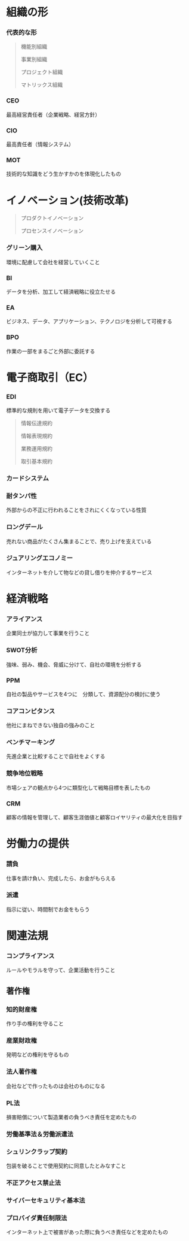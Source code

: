 # 組織の形

### 代表的な形
>
>機能別組織
>
>事業別組織
>
>プロジェクト組織
>
>マトリックス組織

### CEO

最高経営責任者（企業戦略、経営方針）

### CIO

最高責任者（情報システム）

### MOT

技術的な知識をどう生かすかのを体現化したもの

# イノベーション(技術改革)
>
>プロダクトイノベーション
>
>プロセンスイノベーション

### グリーン購入

環境に配慮して会社を経営していくこと

### BI

データを分析、加工して経済戦略に役立たせる

### EA

ビジネス、データ、アプリケーション、テクノロジを分析して可視する

### BPO

作業の一部をまるごと外部に委託する

# 電子商取引（EC）

### EDI

標準的な規則を用いて電子データを交換する
>
>情報伝達規約
>
>情報表現規約
>
>業務運用規約
>
>取引基本規約

### カードシステム

### 耐タンパ性

外部からの不正に行われることをされにくくなっている性質

### ロングデール

売れない商品がたくさん集まることで、売り上げを支えている

### ジュアリングエコノミー

インターネットを介して物などの貸し借りを仲介するサービス

# 経済戦略

### アライアンス

企業同士が協力して事業を行うこと

### SWOT分析

強味、弱み、機会、脅威に分けて、自社の環境を分析する

### PPM

自社の製品やサービスを4つに　分類して、資源配分の検討に使う

### コアコンピタンス

他社にまねできない独自の強みのこと

### ベンチマーキング

先進企業と比較することで自社をよくする

### 競争地位戦略

市場シェアの観点から4つに類型化して戦略目標を表したもの

### CRM

顧客の情報を管理して、顧客生涯価値と顧客ロイヤリティの最大化を目指す

# 労働力の提供

### 請負

仕事を請け負い、完成したら、お金がもらえる

### 派遣

指示に従い、時間制でお金をもらう

# 関連法規

### コンプライアンス

ルールやモラルを守って、企業活動を行うこと

## 著作権

### 知的財産権

作り手の権利を守ること

### 産業財政権

発明などの権利を守るもの

### 法人著作権

会社などで作ったものは会社のものになる

### PL法

損害賠償について製造業者の負うべき責任を定めたもの

### 労働基準法＆労働派遣法

### シュリンクラップ契約

包装を破ることで使用契約に同意したとみなすこと

### 不正アクセス禁止法

### サイバーセキュリティ基本法

### プロバイダ責任制限法

インターネット上で被害があった際に負うべき責任などを定めたもの
